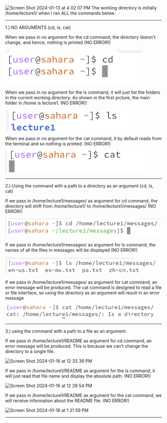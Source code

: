 
<img width="222" alt="Screen Shot 2024-01-13 at 4 02 07 PM" src="https://github.com/mathcsnerd/cse15l-lab-reports/assets/153144074/fe3d9957-b7af-4ef8-a056-1a56eb9a24bc">
The working directory is initially /home/lecture1/ when I ran ALL the commands below.

------------------------------------------------------------------------------------------------------------------------------------------------------------------------------------------------------------------

1.) NO ARGUMENTS (cd, ls, cat)

When we pass in no argument for the cd command, the directory doesn't change, and hence, nothing is printed (NO ERROR!)

![Image](cd_blankargs)


When we pass in no argument for the ls command, it will just list the folders in the current working directory. As shown in the first picture, the main folder in /home is lecture1. (NO ERROR!)

![Image](ls_blankargs)


When we pass in no argument for the cat command, it by default reads from the terminal and so nothing is printed. (NO ERROR!)

![Image](cat_blankargs)

----------------------------------------------------------------------------------------------------------------------------------------------------------------------------------------------------

2.) Using the command with a path to a directory as an argument (cd, ls, cat)

   If we pass in /home/lecture1/messages/ as argument for cd command, the directory will shift from /home/lecture1/ to /home/lecture1/messages/ (NO ERROR!)

![Image](cd_DirectoryArgs)

  
  If we pass in /home/lecture1/messages/ as argument for ls command, the names of all the files in messages will be displayed (NO ERROR!)
  
![Image](ls_DirectoryArgs)


  If we pass in /home/lecture1/messages/ as argument for cat command, an error message will be produced. The cat command is designed to read a file or file interface, so using the directory as an argument will result in an error message

![Image](cat_DirectoryArgs)


----------------------------------------------------------------------------------------------------------------------------------------------------------------------------------------------------

3.) using the command with a path to a file as an argument.

   If we pass in /home/lecture1/README as argument for cd command, an error message will be produced. This is because we can't change the directory to a single file. 

   
  <img width="478" alt="Screen Shot 2024-01-16 at 12 33 39 PM" src="https://github.com/mathcsnerd/cse15l-lab-reports/assets/153144074/cfdad4b0-c4f8-4f11-b20c-4464b8e7086f">


   If we pass in /home/lecture1/README as argument for the ls command, it will just read that file name and display the absolute path. (NO ERROR!)

  <img width="396" alt="Screen Shot 2024-01-16 at 12 29 54 PM" src="https://github.com/mathcsnerd/cse15l-lab-reports/assets/153144074/9e253170-6513-49af-8f21-8a7ce37f701e">
  

  If we pass in /home/lecture1/README as argument for the cat command, we will receive information about the README file. (NO ERROR!)

<img width="416" alt="Screen Shot 2024-01-16 at 1 21 59 PM" src="https://github.com/mathcsnerd/cse15l-lab-reports/assets/153144074/4f4d2443-406d-40bf-9334-bf9da2bc21f4">




----------------------------------------------------------------------------------------------------------------------------------------------------------------------------------------------------
